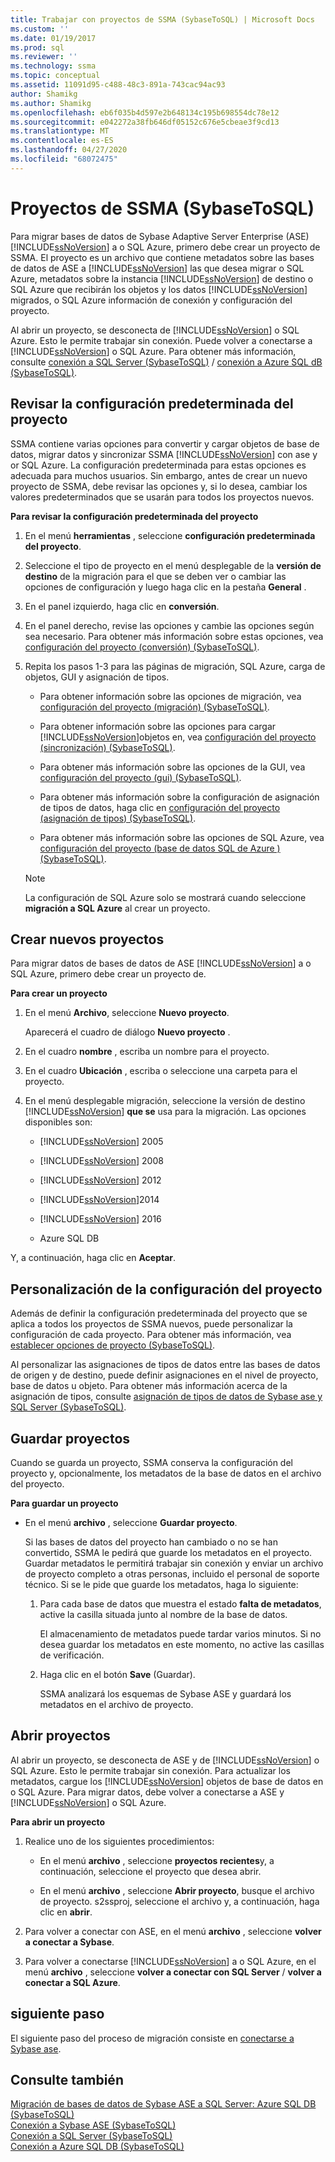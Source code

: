 ```yaml
---
title: Trabajar con proyectos de SSMA (SybaseToSQL) | Microsoft Docs
ms.custom: ''
ms.date: 01/19/2017
ms.prod: sql
ms.reviewer: ''
ms.technology: ssma
ms.topic: conceptual
ms.assetid: 11091d95-c488-48c3-891a-743cac94ac93
author: Shamikg
ms.author: Shamikg
ms.openlocfilehash: eb6f035b4d597e2b648134c195b698554dc78e12
ms.sourcegitcommit: e042272a38fb646df05152c676e5cbeae3f9cd13
ms.translationtype: MT
ms.contentlocale: es-ES
ms.lasthandoff: 04/27/2020
ms.locfileid: "68072475"
---
```

# <a name="working-with-ssma-projects-sybasetosql"></a>Proyectos de SSMA (SybaseToSQL)
Para migrar bases de datos de Sybase Adaptive Server Enterprise (ASE) [!INCLUDE[ssNoVersion](../../includes/ssnoversion-md.md)] a o SQL Azure, primero debe crear un proyecto de SSMA. El proyecto es un archivo que contiene metadatos sobre las bases de datos de ASE a [!INCLUDE[ssNoVersion](../../includes/ssnoversion-md.md)] las que desea migrar o SQL Azure, metadatos sobre la instancia [!INCLUDE[ssNoVersion](../../includes/ssnoversion-md.md)] de destino o SQL Azure que recibirán los objetos y los datos [!INCLUDE[ssNoVersion](../../includes/ssnoversion-md.md)] migrados, o SQL Azure información de conexión y configuración del proyecto.  
  
Al abrir un proyecto, se desconecta de [!INCLUDE[ssNoVersion](../../includes/ssnoversion-md.md)] o SQL Azure. Esto le permite trabajar sin conexión. Puede volver a conectarse a [!INCLUDE[ssNoVersion](../../includes/ssnoversion-md.md)] o SQL Azure. Para obtener más información, consulte [conexión a SQL Server &#40;SybaseToSQL&#41;](../../ssma/sybase/connecting-to-sql-server-sybasetosql.md)  /  [conexión a Azure SQL dB &#40;SybaseToSQL&#41;](../../ssma/sybase/connecting-to-azure-sql-db-sybasetosql.md).  
  
## <a name="reviewing-default-project-settings"></a>Revisar la configuración predeterminada del proyecto  
SSMA contiene varias opciones para convertir y cargar objetos de base de datos, migrar datos y sincronizar SSMA [!INCLUDE[ssNoVersion](../../includes/ssnoversion-md.md)] con ase y or SQL Azure. La configuración predeterminada para estas opciones es adecuada para muchos usuarios. Sin embargo, antes de crear un nuevo proyecto de SSMA, debe revisar las opciones y, si lo desea, cambiar los valores predeterminados que se usarán para todos los proyectos nuevos.  
  
**Para revisar la configuración predeterminada del proyecto**  
  
1.  En el menú **herramientas** , seleccione **configuración predeterminada del proyecto**.  
  
2.  Seleccione el tipo de proyecto en el menú desplegable de la **versión de destino** de la migración para el que se deben ver o cambiar las opciones de configuración y luego haga clic en la pestaña **General** .  
  
3.  En el panel izquierdo, haga clic en **conversión**.  
  
4.  En el panel derecho, revise las opciones y cambie las opciones según sea necesario. Para obtener más información sobre estas opciones, vea [configuración del proyecto &#40;conversión&#41; &#40;SybaseToSQL&#41;](../../ssma/sybase/project-settings-conversion-sybasetosql.md).  
  
5.  Repita los pasos 1-3 para las páginas de migración, SQL Azure, carga de objetos, GUI y asignación de tipos.  
  
    -   Para obtener información sobre las opciones de migración, vea [configuración del proyecto &#40;migración&#41; &#40;SybaseToSQL&#41;](../../ssma/sybase/project-settings-migration-sybasetosql.md).  
  
    -   Para obtener información sobre las opciones para cargar [!INCLUDE[ssNoVersion](../../includes/ssnoversion-md.md)]objetos en, vea [configuración del proyecto &#40;sincronización&#41; &#40;SybaseToSQL&#41;](../../ssma/sybase/project-settings-synchronization-sybasetosql.md).  
  
    -   Para obtener más información sobre las opciones de la GUI, vea [configuración del proyecto &#40;gui&#41; &#40;SybaseToSQL&#41;](../../ssma/sybase/project-settings-gui-sybasetosql.md).  
  
    -   Para obtener más información sobre la configuración de asignación de tipos de datos, haga clic en [configuración del proyecto &#40;asignación de tipos&#41; &#40;SybaseToSQL&#41;](../../ssma/sybase/project-settings-type-mapping-sybasetosql.md).  
  
    -   Para obtener más información sobre las opciones de SQL Azure, vea [configuración del proyecto &#40;base de datos SQL de Azure &#41; &#40;SybaseToSQL&#41;](../../ssma/sybase/project-settings-azure-sql-db-sybasetosql.md).  
  
    > [!NOTE]  
    > La configuración de SQL Azure solo se mostrará cuando seleccione **migración a SQL Azure** al crear un proyecto.  
  
## <a name="creating-new-projects"></a>Crear nuevos proyectos  
Para migrar datos de bases de datos de ASE [!INCLUDE[ssNoVersion](../../includes/ssnoversion-md.md)] a o SQL Azure, primero debe crear un proyecto de.  
  
**Para crear un proyecto**  
  
1.  En el menú **Archivo**, seleccione **Nuevo proyecto**.  
  
    Aparecerá el cuadro de diálogo **Nuevo proyecto** .  
  
2.  En el cuadro **nombre** , escriba un nombre para el proyecto.  
  
3.  En el cuadro **Ubicación** , escriba o seleccione una carpeta para el proyecto.  
  
4.  En el menú desplegable migración, seleccione la versión de destino [!INCLUDE[ssNoVersion](../../includes/ssnoversion-md.md)] **que se** usa para la migración. Las opciones disponibles son:  
  
    -   [!INCLUDE[ssNoVersion](../../includes/ssnoversion-md.md)] 2005  
  
    -   [!INCLUDE[ssNoVersion](../../includes/ssnoversion-md.md)] 2008  
  
    -   [!INCLUDE[ssNoVersion](../../includes/ssnoversion-md.md)] 2012  
  
    -   [!INCLUDE[ssNoVersion](../../includes/ssnoversion-md.md)]2014  
  
    -   [!INCLUDE[ssNoVersion](../../includes/ssnoversion-md.md)] 2016  
  
    -   Azure SQL DB  
  
Y, a continuación, haga clic en **Aceptar**.  
  
## <a name="customizing-project-settings"></a>Personalización de la configuración del proyecto  
Además de definir la configuración predeterminada del proyecto que se aplica a todos los proyectos de SSMA nuevos, puede personalizar la configuración de cada proyecto. Para obtener más información, vea [establecer opciones de proyecto &#40;SybaseToSQL&#41;](../../ssma/sybase/setting-project-options-sybasetosql.md).  
  
Al personalizar las asignaciones de tipos de datos entre las bases de datos de origen y de destino, puede definir asignaciones en el nivel de proyecto, base de datos u objeto. Para obtener más información acerca de la asignación de tipos, consulte [asignación de tipos de datos de Sybase ase y SQL Server &#40;SybaseToSQL&#41;](../../ssma/sybase/mapping-sybase-ase-and-sql-server-data-types-sybasetosql.md).  
  
## <a name="saving-projects"></a>Guardar proyectos  
Cuando se guarda un proyecto, SSMA conserva la configuración del proyecto y, opcionalmente, los metadatos de la base de datos en el archivo del proyecto.  
  
**Para guardar un proyecto**  
  
-   En el menú **archivo** , seleccione **Guardar proyecto**.  
  
    Si las bases de datos del proyecto han cambiado o no se han convertido, SSMA le pedirá que guarde los metadatos en el proyecto. Guardar metadatos le permitirá trabajar sin conexión y enviar un archivo de proyecto completo a otras personas, incluido el personal de soporte técnico. Si se le pide que guarde los metadatos, haga lo siguiente:  
  
    1.  Para cada base de datos que muestra el estado **falta de metadatos**, active la casilla situada junto al nombre de la base de datos.  
  
        El almacenamiento de metadatos puede tardar varios minutos. Si no desea guardar los metadatos en este momento, no active las casillas de verificación.  
  
    2.  Haga clic en el botón **Save** (Guardar).  
  
        SSMA analizará los esquemas de Sybase ASE y guardará los metadatos en el archivo de proyecto.  
  
## <a name="opening-projects"></a>Abrir proyectos  
Al abrir un proyecto, se desconecta de ASE y de [!INCLUDE[ssNoVersion](../../includes/ssnoversion-md.md)] o SQL Azure. Esto le permite trabajar sin conexión. Para actualizar los metadatos, cargue los [!INCLUDE[ssNoVersion](../../includes/ssnoversion-md.md)] objetos de base de datos en o SQL Azure. Para migrar datos, debe volver a conectarse a ASE y [!INCLUDE[ssNoVersion](../../includes/ssnoversion-md.md)] o SQL Azure.  
  
**Para abrir un proyecto**  
  
1.  Realice uno de los siguientes procedimientos:  
  
    -   En el menú **archivo** , seleccione **proyectos recientes**y, a continuación, seleccione el proyecto que desea abrir.  
  
    -   En el menú **archivo** , seleccione **Abrir proyecto**, busque el archivo de proyecto. s2ssproj, seleccione el archivo y, a continuación, haga clic en **abrir**.  
  
2.  Para volver a conectar con ASE, en el menú **archivo** , seleccione **volver a conectar a Sybase**.  
  
3.  Para volver a conectarse [!INCLUDE[ssNoVersion](../../includes/ssnoversion-md.md)] a o SQL Azure, en el menú **archivo** , seleccione **volver a conectar con SQL Server** / **volver a conectar a SQL Azure**.  
  
## <a name="next-step"></a>siguiente paso  
El siguiente paso del proceso de migración consiste en [conectarse a Sybase ase](connecting-to-sybase-ase-sybasetosql.md).  
  
## <a name="see-also"></a>Consulte también  
[Migración de bases de datos de Sybase ASE a SQL Server: Azure SQL DB &#40;SybaseToSQL&#41;](../../ssma/sybase/migrating-sybase-ase-databases-to-sql-server-azure-sql-db-sybasetosql.md)  
[Conexión a Sybase ASE &#40;SybaseToSQL&#41;](../../ssma/sybase/connecting-to-sybase-ase-sybasetosql.md)  
[Conexión a SQL Server &#40;SybaseToSQL&#41;](../../ssma/sybase/connecting-to-sql-server-sybasetosql.md)  
[Conexión a Azure SQL DB &#40;SybaseToSQL&#41;](../../ssma/sybase/connecting-to-azure-sql-db-sybasetosql.md)  
  

